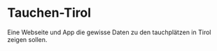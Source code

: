# Tauchen-Tirol
Eine Webseite und App die gewisse Daten zu den tauchplätzen in Tirol zeigen sollen.
